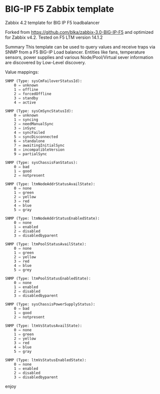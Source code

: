 # BIG-IP F5 Zabbix template
Zabbix 4.2 template for BIG IP F5 loadbalancer

Forked from https://github.com/blka/zabbix-3.0-BIG-IP-F5 and optimized for Zabbix v4.2. Tested on F5 LTM version 14.1.2

Summary
This template can be used to query values and receive traps via SNMP from a F5 BIG-IP Load balancer. Entities like fans, temperature sensors, power supplies and various Node/Pool/Virtual sever information are discovered by Low-Level discovery.

Value mappings:

	SNMP (Type: sysCmFailoverStatusId):
		0 ⇒ unknown
		1 ⇒ offline
		2 ⇒ forcedOffline
		3 ⇒ standby
		4 ⇒ active

	SNMP (Type: sysCmSyncStatusId):
		0 ⇒ unknown
		1 ⇒ syncing
		2 ⇒ needManualSync
		3 ⇒ inSync
		4 ⇒ syncFailed
		5 ⇒ syncDisconnected
		6 ⇒ standalone
		7 ⇒ awaitingInitialSync
		8 ⇒ incompatibleVersion
		9 ⇒ partialSync

	SNMP (Type: sysChassisFanStatus):
		0 ⇒ bad
		1 ⇒ good
		2 ⇒ notpresent

	SNMP (Type: ltmNodeAddrStatusAvailState):
		0 ⇒ none
		1 ⇒ green
		2 ⇒ yellow
		3 ⇒ red
		4 ⇒ blue
		5 ⇒ gray

	SNMP (Type: ltmNodeAddrStatusEnabledState):
		0 ⇒ none
		1 ⇒ enabled
		2 ⇒ disabled
		3 ⇒ disabledbyparent

	SNMP (Type: ltmPoolStatusAvailState):
		0 ⇒ none
		1 ⇒ green
		2 ⇒ yellow
		3 ⇒ red
		4 ⇒ blue
		5 ⇒ grey

	SNMP (Type: ltmPoolStatusEnabledState):
		0 ⇒ none
		1 ⇒ enabled
		2 ⇒ disabled
		3 ⇒ disabledbyparent

	SNMP (Type: sysChassisPowerSupplyStatus):
		0 ⇒ bad
		1 ⇒ good
		2 ⇒ notpresent

	SNMP (Type: ltmVsStatusAvailState):
		0 ⇒ none
		1 ⇒ green
		2 ⇒ yellow
		3 ⇒ red
		4 ⇒ blue
		5 ⇒ gray

	SNMP (Type: ltmVsStatusEnabledState):
		0 ⇒ none
		1 ⇒ enabled
		2 ⇒ disabled
		3 ⇒ disabledbyparent

enjoy